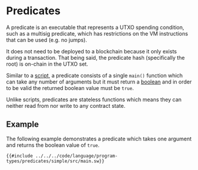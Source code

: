 # Predicates

A predicate is an executable that represents a UTXO spending condition, such as a multisig predicate, which has restrictions on the VM instructions that can be used (e.g. no jumps). 

It does not need to be deployed to a blockchain because it only exists during a transaction. That being said, the predicate hash (specifically the root) is on-chain in the UTXO set.

Similar to a [script](script.md), a predicate consists of a single `main()` function which can take any number of arguments but it must return a [boolean](../built-ins/boolean.md) and in order to be valid the returned boolean value must be `true`. 

Unlike scripts, predicates are stateless functions which means they can neither read from nor write to any contract state.

## Example

The following example demonstrates a predicate which takes one argument and returns the boolean value of `true`.

```sway
{{#include ../../../code/language/program-types/predicates/simple/src/main.sw}}
```

